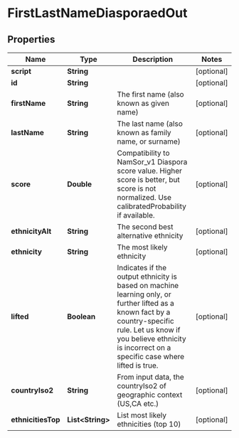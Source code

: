 
# FirstLastNameDiasporaedOut

## Properties
Name | Type | Description | Notes
------------ | ------------- | ------------- | -------------
**script** | **String** |  |  [optional]
**id** | **String** |  |  [optional]
**firstName** | **String** | The first name (also known as given name) |  [optional]
**lastName** | **String** | The last name (also known as family name, or surname) |  [optional]
**score** | **Double** | Compatibility to NamSor_v1 Diaspora score value. Higher score is better, but score is not normalized. Use calibratedProbability if available.  |  [optional]
**ethnicityAlt** | **String** | The second best alternative ethnicity |  [optional]
**ethnicity** | **String** | The most likely ethnicity |  [optional]
**lifted** | **Boolean** | Indicates if the output ethnicity is based on machine learning only, or further lifted as a known fact by a country-specific rule. Let us know if you believe ethnicity is incorrect on a specific case where lifted is true. |  [optional]
**countryIso2** | **String** | From input data, the countryIso2 of geographic context (US,CA etc.) |  [optional]
**ethnicitiesTop** | **List&lt;String&gt;** | List most likely ethnicities (top 10) |  [optional]



